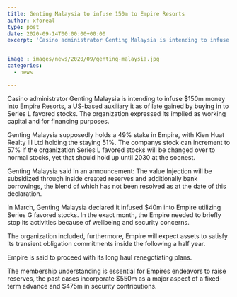 ```yaml
---
title: Genting Malaysia to infuse 150m to Empire Resorts
author: xforeal 
type: post
date: 2020-09-14T00:00:00+00:00
excerpt: 'Casino administrator Genting Malaysia is intending to infuse $150m money into Empire Resorts, a US-based auxiliary it as of late gained by buying in to Series L favored stocks '


image : images/news/2020/09/genting-malaysia.jpg
categories:
  - news

---
```

Casino administrator Genting Malaysia is intending to infuse $150m money into Empire Resorts, a US-based auxiliary it as of late gained by buying in to Series L favored stocks. The organization expressed its implied as working capital and for financing purposes. 

Genting Malaysia supposedly holds a 49&percnt; stake in Empire, with Kien Huat Realty III Ltd holding the staying 51&percnt;. The companys stock can increment to 57&percnt; if the organization Series L favored stocks will be changed over to normal stocks, yet that should hold up until 2030 at the soonest. 

Genting Malaysia said in an announcement: The value Injection will be subsidized through inside created reserves and additionally bank borrowings, the blend of which has not been resolved as at the date of this declaration. 

In March, Genting Malaysia declared it infused $40m into Empire utilizing Series G favored stocks. In the exact month, the Empire needed to briefly stop its activities because of wellbeing and security concerns. 

The organization included, furthermore, Empire will expect assets to satisfy its transient obligation commitments inside the following a half year. 

Empire is said to proceed with its long haul renegotiating plans. 

The membership understanding is essential for Empires endeavors to raise reserves, the past cases incorporate $550m as a major aspect of a fixed-term advance and $475m in security contributions.